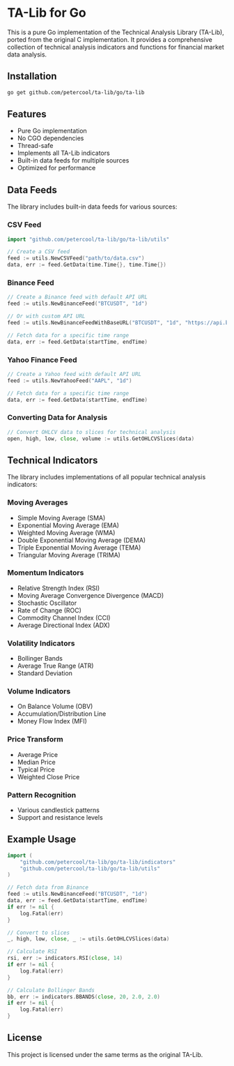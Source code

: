 # TA-Lib for Go

This is a pure Go implementation of the Technical Analysis Library (TA-Lib), ported from the original C implementation. It provides a comprehensive collection of technical analysis indicators and functions for financial market data analysis.

## Installation

```bash
go get github.com/petercool/ta-lib/go/ta-lib
```

## Features

- Pure Go implementation
- No CGO dependencies
- Thread-safe
- Implements all TA-Lib indicators
- Built-in data feeds for multiple sources
- Optimized for performance

## Data Feeds

The library includes built-in data feeds for various sources:

### CSV Feed

```go
import "github.com/petercool/ta-lib/go/ta-lib/utils"

// Create a CSV feed
feed := utils.NewCSVFeed("path/to/data.csv")
data, err := feed.GetData(time.Time{}, time.Time{})
```

### Binance Feed

```go
// Create a Binance feed with default API URL
feed := utils.NewBinanceFeed("BTCUSDT", "1d")

// Or with custom API URL
feed := utils.NewBinanceFeedWithBaseURL("BTCUSDT", "1d", "https://api.binance.us/api/v3")

// Fetch data for a specific time range
data, err := feed.GetData(startTime, endTime)
```

### Yahoo Finance Feed

```go
// Create a Yahoo feed with default API URL
feed := utils.NewYahooFeed("AAPL", "1d")

// Fetch data for a specific time range
data, err := feed.GetData(startTime, endTime)
```

### Converting Data for Analysis

```go
// Convert OHLCV data to slices for technical analysis
open, high, low, close, volume := utils.GetOHLCVSlices(data)
```

## Technical Indicators

The library includes implementations of all popular technical analysis indicators:

### Moving Averages

- Simple Moving Average (SMA)
- Exponential Moving Average (EMA)
- Weighted Moving Average (WMA)
- Double Exponential Moving Average (DEMA)
- Triple Exponential Moving Average (TEMA)
- Triangular Moving Average (TRIMA)

### Momentum Indicators

- Relative Strength Index (RSI)
- Moving Average Convergence Divergence (MACD)
- Stochastic Oscillator
- Rate of Change (ROC)
- Commodity Channel Index (CCI)
- Average Directional Index (ADX)

### Volatility Indicators

- Bollinger Bands
- Average True Range (ATR)
- Standard Deviation

### Volume Indicators

- On Balance Volume (OBV)
- Accumulation/Distribution Line
- Money Flow Index (MFI)

### Price Transform

- Average Price
- Median Price
- Typical Price
- Weighted Close Price

### Pattern Recognition

- Various candlestick patterns
- Support and resistance levels

## Example Usage

```go
import (
    "github.com/petercool/ta-lib/go/ta-lib/indicators"
    "github.com/petercool/ta-lib/go/ta-lib/utils"
)

// Fetch data from Binance
feed := utils.NewBinanceFeed("BTCUSDT", "1d")
data, err := feed.GetData(startTime, endTime)
if err != nil {
    log.Fatal(err)
}

// Convert to slices
_, high, low, close, _ := utils.GetOHLCVSlices(data)

// Calculate RSI
rsi, err := indicators.RSI(close, 14)
if err != nil {
    log.Fatal(err)
}

// Calculate Bollinger Bands
bb, err := indicators.BBANDS(close, 20, 2.0, 2.0)
if err != nil {
    log.Fatal(err)
}
```

## License

This project is licensed under the same terms as the original TA-Lib.
